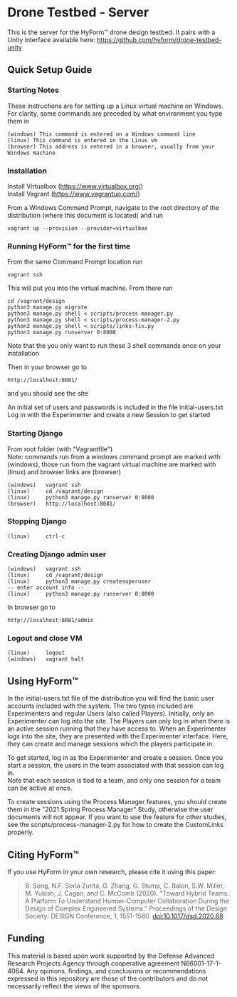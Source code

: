 # Drone Testbed - Server
This is the server for the HyForm™ drone design testbed. It pairs with a Unity interface available here: https://github.com/hyform/drone-testbed-unity

## Quick Setup Guide
### Starting Notes
These instructions are for setting up a Linux virtual machine on Windows. For clarity, some commands are preceded by what environment you type them in  
```
(windows) This command is entered on a Windows command line  
(linux) This command is entered in the Linux vm  
(browser) This address is entered in a browser, usually from your Windows machine  
```
  

### Installation 
Install Virtualbox  (https://www.virtualbox.org/)  
Install Vagrant  (https://www.vagrantup.com/)  
  
From a Windows Command Prompt, navigate to the root directory of the distribution (where this document is located) and run  
```
vagrant up --provision --provider=virtualbox
```    
  

### Running HyForm™ for the first time
From the same Command Prompt location run  
```
vagrant ssh  
```
  
This will put you into the virtual machine. From there run  
```
cd /vagrant/design  
python3 manage.py migrate  
python3 manage.py shell < scripts/process-manager.py
python3 manage.py shell < scripts/process-manager-2.py
python3 manage.py shell < scripts/links-fix.py
python3 manage.py runserver 0:8000  
```  
Note that the you only want to run these 3 shell commands once on your installation  

Then in your browser go to  
```
http://localhost:8081/  
```
and you should see the site  
  
An initial set of users and passwords is included in the file initial-users.txt  
Log in with the Experimenter and create a new Session to get started  
  

### Starting Django 
From root folder (with "Vagrantfile")  
Note: commands run from a windows command prompt are marked with (windows), those run from the vagrant virtual machine are marked with (linux) and browser links are (browser)  
  
```
(windows)	vagrant ssh  
(linux)		cd /vagrant/design  
(linux)		python3 manage.py runserver 0:8000  
(browser)	http://localhost:8081/  
```  


### Stopping Django 
```  
(linux)		ctrl-c  
```  
  
  
### Creating Django admin user 
```  
(windows)	vagrant ssh  
(linux)		cd /vagrant/design  
(linux)		python3 manage.py createsuperuser  
-- enter account info --  
(linux)		python3 manage.py runserver 0:8000  
```  
In browser go to  
```
http://localhost:8081/admin  
```  
  

### Logout and close VM
```
(linux)		logout  
(windows)	vagrant halt  
```


## Using HyForm™
In the initial-users.txt file of the distribution you will find the basic user accounts included with the system. The two types included are Experimenters and regular Users (also called Players). Initially, only an Experimenter can log into the site. The Players can only log in when there is an active session running that they have access to. When an Experimenter logs into the site, they are presented with the Experimenter interface. Here, they can create and manage sessions which the players participate in.  
  
To get started, log in as the Experimenter and create a session. Once you start a session, the users in the team associated with that session can log in.  
Note that each session is tied to a team, and only one session for a team can be active at once.  

To create sessions using the Process Manager features, you should create them in the "2021 Spring Process Manager" Study, otherwise the user documents will not appear. If you want to use the feature for other studies, see the scripts/process-manager-2.py for how to create the CustomLinks properly.  
  

## Citing HyForm™
If you use HyForm in your own research, please cite it using this paper:

> B. Song, N.F. Soria Zurita, G. Zhang, G. Stump, C. Balon, S.W. Miller, M. Yukish, J. Cagan, and C. McComb (2020). "Toward Hybrid Teams: A Platform To Understand Human-Computer Collaboration During the Design of Complex Engineered Systems." Proceedings of the Design Society: DESIGN Conference, 1, 1551-1560. [doi:10.1017/dsd.2020.68](https://doi.org/10.1017/dsd.2020.68)
  

## Funding
This material is based upon work supported by the Defense Advanced Research Projects Agency through cooperative agreement N66001-17-1-4064. Any opinions, findings, and conclusions or recommendations expressed in this repository are those of the contributors and do not necessarily reflect the views of the sponsors.
